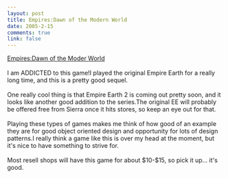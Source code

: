 ```yaml
--- 
layout: post
title: Empires:Dawn of the Modern World
date: 2005-2-15
comments: true
link: false
---
```

<div style="clear:both;"></div><a href="http://www.empiresrts.com/">Empires:Dawn of the Moder World</a><br /><br />I am ADDICTED to this game!I played the original Empire Earth for a really long time, and this is a pretty good sequel.<br /><br />One really cool thing is that Empire Earth 2 is coming out pretty soon, and it looks like another good addition to the series.The original EE will probably be offered free from Sierra once it hits stores, so keep an eye out for that.<br /><br />Playing these types of games makes me think of how good of an example they are for good object oriented design and opportunity for lots of design patterns.I really think a game like this is over my head at the moment, but it's nice to have something to strive for.<br /><br />Most resell shops will have this game for about $10-$15, so pick it up... it's good.<div style="clear:both; padding-bottom: 0.25em;"></div>
